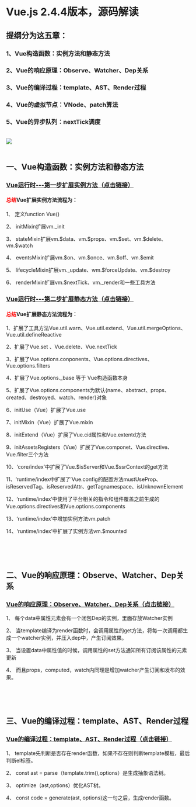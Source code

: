 <h1>Vue.js 2.4.4版本，源码解读</h1>

<h2>提纲分为这五章：</h2>
<h3>1、Vue构造函数：实例方法和静态方法</h3>
<h3>2、Vue的响应原理：Observe、Watcher、Dep关系</h3>
<h3>3、Vue的编译过程：template、AST、Render过程</h3>
<h3>4、Vue的虚拟节点：VNode、patch算法</h3>
<h3>5、Vue的异步队列：nextTick调度</h3>

<br/>
<img src="https://user-images.githubusercontent.com/37056647/37242039-a257ca6c-249d-11e8-9fca-a86d504c6dfe.png"/>
<br/>
<br/>
<h2>一、Vue构造函数：实例方法和静态方法</h2>

<a style="text-decoration: underline;" href="https://github.com/terribleness/vue-read/issues/2" target="_blank"><h3>Vue运行时---第一步扩展实例方法（点击链接）</h3></a>
<h4><span style="color:red;">总结</span>Vue扩展实例方法流程为：</h4>
<p>1、	定义function Vue()</p>
<p>2、	initMixin扩展vm._init</p>
<p>3、	stateMixin扩展vm.$data、vm.$props、vm.$set、vm.$delete、vm.$watch</p>
<p>4、	eventsMixin扩展vm.$on、vm.$once、vm.$off、vm.$emit</p>
<p>5、	lifecycleMixin扩展vm._update、wm.$forceUpdate、vm.$destroy</p>
<p>6、	renderMixin扩展vm.$nextTick、vm._render和一些工具方法</p>

<a style="text-decoration: underline;" href="https://github.com/terribleness/vue-read/issues/3" target="_blank"><h3>Vue运行时---第二步扩展静态方法（点击链接）</h3></a>
<h4><span style="color:red;">总结</span>Vue扩展静态方法流程为：</h4>
<p>1、扩展了工具方法Vue.util.warn、Vue.util.extend、Vue.util.mergeOptions、Vue.util.defineReactive</p>
<p>2、扩展了Vue.set 、Vue.delete、Vue.nextTick</p>
<p>3、扩展了Vue.options.conponents、Vue.options.directives、Vue.options.filters</p>
<p>4、扩展了Vue.options._base 等于 Vue构造函数本身</p>
<p>5、扩展了Vue.options.components为默认{name、abstract、props、created、destroyed、watch、render}对象</p>
<p>6、initUse（Vue）扩展了Vue.use</p>
<p>7、initMixin（Vue）扩展了Vue.mixin</p>
<p>8、initExtend（Vue）扩展了Vue.cid属性和Vue.extentd方法</p>
<p>9、initAssetsRegisters（Vue）扩展了Vue.componet、Vue.directive、Vue.filter三个方法</p>
<p>10、‘core/index’中扩展了Vue.$isServer和Vue.$ssrContext的get方法</p>
<p>11、‘runtime/index中扩展了’Vue.config的配置方法mustUseProp、isReservedTag、isReservedAttr、getTagnamespace、isUnknownElement</p>
<p>12、‘runtime/index’中使用了平台相关的指令和组件覆盖之前生成的Vue.options.directives和Vue.options.components</p>
<p>13、‘runtime/index’中增加实例方法vm.patch</p>
<p>14、‘runtime/index’中扩展了实例方法vm.$mounted</p>

<br/>
<br/>
<br/>
<h2>二、Vue的响应原理：Observe、Watcher、Dep关系</h2>

<a style="text-decoration: underline;" href="https://github.com/terribleness/vue-read/issues/4" target="_blank"><h3>Vue的响应原理：Observe、Watcher、Dep关系（点击链接）</h3></a>
<p>1、	每个data中属性元素会有一个闭包Dep的实例，里面存放Watcher实例</p>
<p>2、	当template编译为render函数时，会调用属性的get方法，将每一次调用都生成一个watcher实例，并压入dep中，产生订阅效果。</p>
<p>3、	当设置data中属性值的时候，调用属性的set方法通知所有订阅该属性的元素更新</p>
<p>4、	而且props，computed，watch内同理是增加watcher产生订阅和发布的效果。</p>
<br/>
<br/>
<br/>
<h2>三、Vue的编译过程：template、AST、Render过程</h2>

<a style="text-decoration: underline;" href="https://github.com/terribleness/vue-read/issues/5" target="_blank"><h3>Vue的编译过程：template、AST、Render过程（点击链接）</h3></a>
<p>1、	template先判断是否存在render函数，如果不存在则判断template模板，最后判断el标签。</p>
<p>2、	const ast = parse（template.trim(),options）是生成抽象语法树。</p>
<p>3、	optimize（ast,options）优化AST树。</p>
<p>4、	const code = generate(ast, options)这一句之后，生成render函数。</p>
